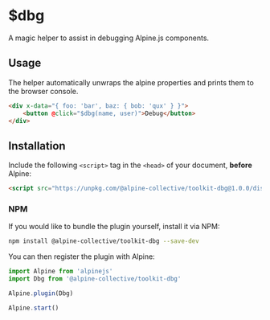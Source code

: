 # $dbg

A magic helper to assist in debugging Alpine.js components.

## Usage
The helper automatically unwraps the alpine properties and prints them to the browser console.

```html
<div x-data="{ foo: 'bar', baz: { bob: 'qux' } }">
    <button @click="$dbg(name, user)">Debug</button>
</div>
```

## Installation

Include the following `<script>` tag in the `<head>` of your document, **before** Alpine:

```html
<script src="https://unpkg.com/@alpine-collective/toolkit-dbg@1.0.0/dist/cdn.min.js" defer></script>
```

### NPM

If you would like to bundle the plugin yourself, install it via NPM:

```bash
npm install @alpine-collective/toolkit-dbg --save-dev
```

You can then register the plugin with Alpine:

```js
import Alpine from 'alpinejs'
import Dbg from '@alpine-collective/toolkit-dbg'

Alpine.plugin(Dbg)

Alpine.start()
```
